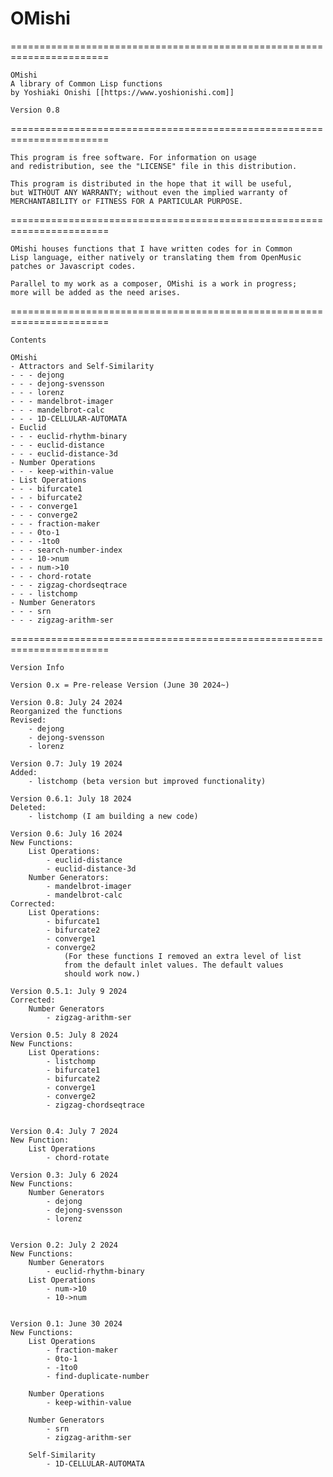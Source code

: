 # OMishi
=======================================================================

    OMishi
    A library of Common Lisp functions
    by Yoshiaki Onishi [[https://www.yoshionishi.com]]

    Version 0.8
=======================================================================

    This program is free software. For information on usage 
    and redistribution, see the "LICENSE" file in this distribution.

    This program is distributed in the hope that it will be useful,
    but WITHOUT ANY WARRANTY; without even the implied warranty of
    MERCHANTABILITY or FITNESS FOR A PARTICULAR PURPOSE. 

=======================================================================

    OMishi houses functions that I have written codes for in Common
    Lisp language, either natively or translating them from OpenMusic
    patches or Javascript codes. 
    
    Parallel to my work as a composer, OMishi is a work in progress; 
    more will be added as the need arises.

=======================================================================

    Contents

    OMishi
    - Attractors and Self-Similarity
    - - - dejong 
    - - - dejong-svensson 
    - - - lorenz 
    - - - mandelbrot-imager 
    - - - mandelbrot-calc 
    - - - 1D-CELLULAR-AUTOMATA
    - Euclid
    - - - euclid-rhythm-binary 
    - - - euclid-distance 
    - - - euclid-distance-3d
    - Number Operations
    - - - keep-within-value
    - List Operations
    - - - bifurcate1 
    - - - bifurcate2 
    - - - converge1 
    - - - converge2 
    - - - fraction-maker 
    - - - 0to-1 
    - - - -1to0 
    - - - search-number-index 
    - - - 10->num 
    - - - num->10 
    - - - chord-rotate 
    - - - zigzag-chordseqtrace 
    - - - listchomp
    - Number Generators
    - - - srn 
    - - - zigzag-arithm-ser 

=======================================================================

    Version Info

    Version 0.x = Pre-release Version (June 30 2024~)

    Version 0.8: July 24 2024
    Reorganized the functions
    Revised:
        - dejong
        - dejong-svensson
        - lorenz

    Version 0.7: July 19 2024
    Added:
        - listchomp (beta version but improved functionality)

    Version 0.6.1: July 18 2024
    Deleted:
        - listchomp (I am building a new code)

    Version 0.6: July 16 2024
    New Functions:
        List Operations:
            - euclid-distance
            - euclid-distance-3d
        Number Generators:
            - mandelbrot-imager
            - mandelbrot-calc
    Corrected:
        List Operations:
            - bifurcate1
            - bifurcate2
            - converge1
            - converge2
                (For these functions I removed an extra level of list 
                from the default inlet values. The default values 
                should work now.)

    Version 0.5.1: July 9 2024
    Corrected:
        Number Generators
            - zigzag-arithm-ser

    Version 0.5: July 8 2024
    New Functions:
        List Operations:
            - listchomp
            - bifurcate1
            - bifurcate2
            - converge1
            - converge2
            - zigzag-chordseqtrace


    Version 0.4: July 7 2024
    New Function:
        List Operations
            - chord-rotate

    Version 0.3: July 6 2024
    New Functions:
        Number Generators
            - dejong
            - dejong-svensson
            - lorenz


    Version 0.2: July 2 2024
    New Functions:
        Number Generators
            - euclid-rhythm-binary
        List Operations
            - num->10
            - 10->num


    Version 0.1: June 30 2024 
    New Functions:
        List Operations
            - fraction-maker
            - 0to-1
            - -1to0
            - find-duplicate-number

        Number Operations
            - keep-within-value
        
        Number Generators
            - srn
            - zigzag-arithm-ser

        Self-Similarity
            - 1D-CELLULAR-AUTOMATA
